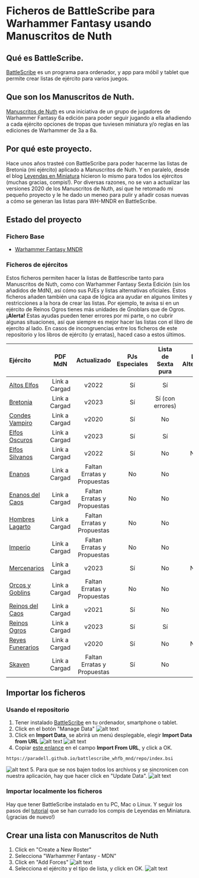 # Ficheros de BattleScribe para Warhammer Fantasy usando Manuscritos de Nuth

## Qué es BattleScribe.
[BattleScribe](https://www.battlescribe.net) es un programa para ordenador, y app para móbil y tablet que permite crear listas de ejército para varios juegos. 

## Que son los Manuscritos de Nuth.
[Manuscritos de Nuth](https://www.cargad.com/index.php/manuscritos-de-nuth/) es una iniciativa de un grupo de jugadores de Warhammer Fantasy 6a edición para poder seguir jugando a ella añadiendo a cada ejército opciones de tropas que tuviesen miniatura y/o reglas en las ediciones de Warhammer de 3a a 8a. 

## Por qué este proyecto.
Hace unos años trasteé con BattleScribe para poder hacerme las listas de Bretonia (mi ejército) aplicado a Manuscritos de Nuth. Y en paralelo, desde el blog [Leyendas en Miniatura](http://www.leyendasenminiatura.com/p/recursos.html) hicieron lo mismo para todos los ejércitos (muchas gracias, compis!). Por diversas razones, no se van a actualizar las versiones 2020 de los Manuscritos de Nuth, así que he retomado mi pequeño proyecto y le he dado un meneo para pulir y añadir cosas nuevas a cómo se generan las listas para WH-MNDR en BattleScribe.

## Estado del proyecto
### Fichero Base
* [Warhammer Fantasy MNDR](./files/Warhammer_Fantasy_MDNR.gst)

### Ficheros de ejércitos
Estos ficheros permiten hacer la listas de Battlescribe tanto para Manuscritos de Nuth, como con Warhammer Fantasy Sexta Edición (sin los añadidos de MdN), así cómo sus PJEs y listas alternativas oficiales. Estos ficheros añaden también una capa de lógica ara ayudar en algunos límites y restricciones a la hora de crear las listas. Por ejemplo, te avisa si en un ejército de Reinos Ogros tienes más unidades de Gnoblars que de Ogros. **¡Alerta!** Estas ayudas pueden tener errores por mi parte, o no cubrir algunas situaciones, así que siempre es mejor hacer las listas con el libro de ejercito al lado. En casos de incongruencias entre los ficheros de este repositorio y los libros de ejército (y erratas), haced caso a estos últimos.

| Ejército | PDF MdN | Actualizado | PJs Especiales | Lista de Sexta pura | Listas Alternativas | Límites automáticos | 
| :---     |  :---:  |  :---:      |     :---:      |   :---:             |   :---:             |   :---:             | 
| [Altos Elfos](./files/Altos_Elfos_MND.cat)   | Link a Cargad     | v2022    | Sí | Sí | Sí | Sí|
| [Bretonia](./files/Bretonia_MDN_2020.cat)   | Link a Cargad     | v2023    | Sí | Sí (con errores) | Sí | Sí|
| [Condes Vampiro](.files/Condes_Vampiro_MND.cat) | Link a Cargad     | v2020    | Sí | No | No | Sí|
| [Elfos Oscuros](./files/Elfos_Oscuros_MDN.cat)   | Link a Cargad     | v2023    | Sí | Sí | Sí | Sí|
| [Elfos Silvanos](./files/Elfos_Silvanos_MDN.cat)  | Link a Cargad     | v2022    | Sí | No | No hay | Sí|
| [Enanos](./files/Enanos_MDN.cat)   | Link a Cargad     | Faltan Erratas y Propuestas    | No | No | No | No|
| [Enanos del Caos](./files/Enanos_del_Caos_MDN.cat)   | Link a Cargad     | Faltan Erratas y Propuestas    | No | No | No | No|
| [Hombres Lagarto](./files/Hombres_Lagarto_MDN.cat)    | Link a Cargad     | Faltan Erratas y Propuestas    | No | No | No | No|
| [Imperio](./files/Imperio_MDN.cat)    | Link a Cargad     | Faltan Erratas y Propuestas    | No | No | No | No|
| [Mercenarios](./files/Mercenarios_MDN.cat)   | Link a Cargad     | v2023    | Sí | No | No hay | Sí|
| [Orcos y Goblins](./files/Orcos_Goblins_MDN.cat)    | Link a Cargad     | Faltan Erratas y Propuestas    | No | No | No | No|
| [Reinos del Caos](./files/Reinos_del_Caos_MDN.cat)   | Link a Cargad     | v2021    | Sí | No | No | Sí|
| [Reinos Ogros](./files/Reinos_Ogros_MDN_2020.cat)   | Link a Cargad     | v2023    | Sí | Sí | Sí | Sí|
| [Reyes Funerarios](./files/Reyes_Funerarios_MDN.cat)   | Link a Cargad     | v2020    | Sí | No | No hay | Sí|
| [Skaven](./files/Skaven_MDN.cat)   | Link a Cargad     | Faltan Erratas y Propuestas    | Sí | No | No | No|


## Importar los ficheros
### Usando el repositorio
1. Tener instalado [BattleScribe](https://battlescribe.net/?tab=downloads) en tu ordenador, smartphone o tablet.
2. Click en el botón "Manage Data"
![alt text][manage_data]
3. Click en **Import Data**, se abrirá un menú desplegable, elegir **Import Data from URL**
![alt text][import_data]
![alt text][import_data_url]
4. Copiar [este enlance](./repo/index.bsi) en el campo **Import From URL**, y click a OK.
```
https://paradell.github.io/battlescribe_whfb_mnd/repo/index.bsi
```
![alt text][import_from_url]
5. Para que se nos bajen todos los archivos y se sincronicen con nuestra aplicación, hay que hacer click en "Update Data".
![alt text][update_data]

### Importar localmente los ficheros
Hay que tener BattleScribe instalado en tu PC, Mac o Linux. Y seguir los pasos del [tutorial](http://www.leyendasenminiatura.com/2018/02/recursos-tutorial-battlescribe-mdnr.html) que se han currado los compis de Leyendas en Miniatura. (¡gracias de nuevo!)

## Crear una lista con Manuscritos de Nuth
1. Click en "Create a New Roster"
2. Selecciona "Warhammer Fantasy - MDN"
3. Click en "Add Forces"
![alt text][new_roster]
4. Selecciona el ejército y el tipo de lista, y click en OK.
![alt text][select_army]

[manage_data]: ./images/BS_manage_data.png "Botón Manage DAta"
[import_data]: ./images/BS_import_data.png "Menu Import Data"
[import_data_url]: ./images/BS_import_data_url.png "Menu Import Data From URL"
[import_from_url]: ./images/BS_import_from_url.png "Menu Import From URL"
[update_data]: ./images/BS_update_data.png "Menu Update Data"
[new_roster]: ./images/BS_new_roster.png "Menu New Roster"
[select_army]: ./images/BS_select_army.png "Menu Select Army"


